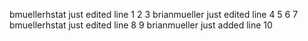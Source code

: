 bmuellerhstat just edited line 1
2
3
brianmueller just edited line 4
5
6
7
bmuellerhstat just edited line 8
9
brianmueller just added line 10